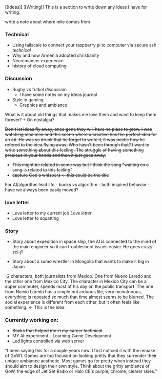 [[Ideas]] [[Writing]]
This is a section to write down any ideas I have for writing. 

write a note about where mile comes from
### Technical

- Using tailscale to connect your raspberry pi to computer via secure ssh *technical*
- Why and how Armenia adopted christianity 
- Necromancer experience 
- history of cloud computing
### Discussion
- Rugby vs futbol *discussion*
	- I have some notes on my ideas journal
- Style in gaming 
	- Graphics and ambiance

What is it about old things that makes me love them and want to keep them forever? + On nostalgia?

~~Don't let ideas fly away, once gone they will have no place to grow. I was watching mad men and this scene where a creative has the perfect idea for an ad. He was so drunk that he forgot to write it, it was poetic how he refered to the idea flying away. Who hasn't been through that? I want to write something about this feeling. The struggle of having something precious in your hands and then it just goes away.~~ 
- ~~This might be related in some way but I think the song "waiting on a song is related to this feeling"~~
- ~~capture God's whispers <- this could be the title~~ 


For AI/algorithm lead life - books vs algorithm - both inspired behavior - have we always been easily moved? 


### love letter
- Love letter to my current job *Love letter*
- Love letter to squatting 

### Story
- Story about expedition in space ship, the AI is connected to the mind of the main engineer so it can troubleshoot issues easier. He goes crazy *sci-fi*

- Story about a sumo wrestler in Mongolia that wants to make it big in Japan

-2 characters, both journalists from Mexico. One from Nuevo Laredo and the other one from Mexico City. The character in Mexico City can be a super commuter, spends most of his day on the public transport. The one from Nuevo Laredo has a simple but arduous life, very monotonous, everything is repeated so much that time almost seams to be blurred. The social experience is different from each other, but it often feels like something. <- This is the idea


### Currently working on:
- ~~Books that helped me in my career *technical*~~
- MY AI experiment - Learning Game Development
- Led lights controlled via web server 


"I been saying this for a couple years now. I first noticed it with the remake of GoW1. Games are too focused on looking pretty that they surrender their unique ambiance aesthetic. Most games go for pretty when instead they should aim to design their own style. Think about the gritty ambiance of GoW, the edge of Jet Set Radio or Halo CE's purple, chrome, clearer skies."
